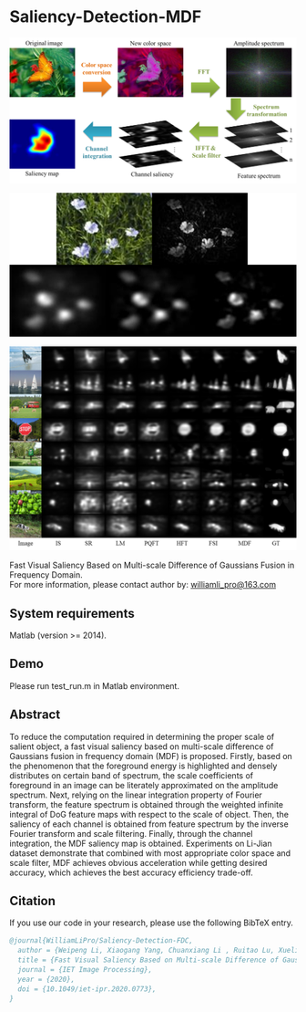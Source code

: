 # Saliency-Detection-MDF

![Procedures](https://raw.githubusercontent.com/WilliamLiPro/Saliency-Detection-FDC/master/Part-of-experiment-result/procedure.png)

![filter example](https://raw.githubusercontent.com/WilliamLiPro/Saliency-Detection-FDC/master/Part-of-experiment-result/filter-example.png)

![saliency maps comparison](https://raw.githubusercontent.com/WilliamLiPro/Saliency-Detection-FDC/master/Part-of-experiment-result/saliency_maps.png)

Fast Visual Saliency Based on Multi-scale Difference of Gaussians Fusion in Frequency Domain.  
For more information, please contact author by: williamli_pro@163.com

## System requirements
Matlab (version >= 2014). 

## Demo
Please run test_run.m in Matlab environment. 

## Abstract
To reduce the computation required in determining the proper scale of salient object, a fast visual saliency based on multi-scale difference of Gaussians fusion in frequency domain (MDF) is proposed. Firstly, based on the phenomenon that the foreground energy is highlighted and densely distributes on certain band of spectrum, the scale coefficients of foreground in an image can be literately approximated on the amplitude spectrum. Next, relying on the linear integration property of Fourier transform, the feature spectrum is obtained through the weighted infinite integral of DoG feature maps with respect to the scale of object. Then, the saliency of each channel is obtained from feature spectrum by the inverse Fourier transform and scale filtering. Finally, through the channel integration, the MDF saliency map is obtained. Experiments on Li-Jian dataset demonstrate that combined with most appropriate color space and scale filter, MDF achieves obvious acceleration while getting desired accuracy, which achieves the best accuracy efficiency trade-off.

## Citation

If you use our code in your research, please use the following BibTeX entry.

```BibTeX
@journal{WilliamLiPro/Saliency-Detection-FDC,
  author = {Weipeng Li, Xiaogang Yang, Chuanxiang Li , Ruitao Lu, Xueli Xie},
  title = {Fast Visual Saliency Based on Multi-scale Difference of Gaussians Fusion in Frequency Domain},
  journal = {IET Image Processing},
  year = {2020},
  doi = {10.1049/iet-ipr.2020.0773},
}
```